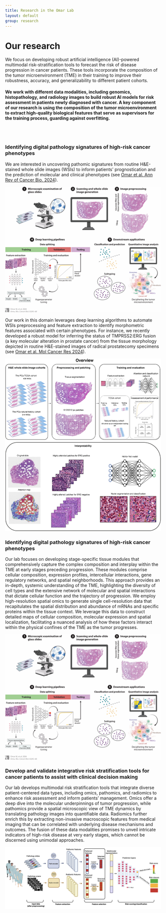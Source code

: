 ```yaml
---
title: Research in the Omar Lab
layout: default
group: research
---
```


<div class="row">

# Our research
We focus on developing robust artificial intelligence (AI)-powered multimodal risk-stratification tools to forecast the risk of disease progression in cancer patients. These tools incorporate the composition of the tumor microenvironment (TME) in their training to improve their robustness, accuracy, and generalizability to different patient cohorts.
#### We work with different data modalities, including genomics, histopathology, and radiology images to build robust AI models for risk assessment in patients newly diagnosed with cancer. A key component of our research is using the composition of the tumor microenvironment to extract high-quality biological features that serve as supervisors for the training process, guarding against overfitting.
<br>
<br>

</div>

<div class="row">

### Identifying digital pathology signatures of high-risk cancer phenotypes

<div class="col-md-7 order-md-1">

We are interested in uncovering pathomic signatures from routine H&E-stained whole slide images (WSIs) to inform patients' prognostication and the prediction of molecular and clinical phenotypes (see [Omar et al. Ann Rev of Cancer Bio. 2024](https://www.annualreviews.org/content/journals/10.1146/annurev-cancerbio-062822-010523)). 
</div>
<div class="col-md-5 order-md-2 align-self-center">
<img class="img-fluid" src="/static/img/pub/digitalpath.gif" alt="qFit">
<!-- <a href="http://www.ucsf.edu"><img class="inline-block navb-icon" src="/static/img/ucsf_logo_white.svg" alt="University of California, San Francisco (UCSF) logo"></a> -->

</div>
</div>
<div class="row">

Our work in this domain leverages deep learning algorithms to automate WSIs preprocessing and feature extraction to identify morphometric features associated with certain phenotypes. For instance, we recently developed a robust model for inferring the status of TMPRSS2:ERG fusion (a key molecular alteration in prostate cancer) from the tissue morphology depicted in routine H&E-stained images of radical prostatecomy specimens (see [Omar et al. Mol Cancer Res 2024](https://aacrjournals.org/mcr/article/22/4/347/741845/Semi-Supervised-Attention-Based-Deep-Learning-for)).

</div>
<div class="col-md-5 order-md-2 align-self-center">
<img class="img-fluid" src="/static/img/pub/erg.jpeg" alt="qFit">
<!-- <a href="http://www.ucsf.edu"><img class="inline-block navb-icon" src="/static/img/ucsf_logo_white.svg" alt="University of California, San Francisco (UCSF) logo"></a> -->

</div>
</div>
<div class="row">

### Identifying digital pathology signatures of high-risk cancer phenotypes

Our lab focuses on developing stage-specific tissue modules that comprehensively capture the complex composition and interplay within the TME at early stages preceding progression. These modules comprise cellular composition, expression profiles, intercellular interactions, gene regulatory networks, and spatial neighborhoods. This approach provides an in-depth, systemic understanding of the TME, highlighting the diversity of cell types and the extensive network of molecular and spatial interactions that dictate cellular function and the trajectory of progression. 
We employ high-resolution spatial omics to generate single cell-resolution data that recapitulates the spatial distribution and abundance of mRNAs and specific proteins within the tissue context. We leverage this data to construct detailed maps of cellular composition, molecular expression and spatial localization, facilitating a nuanced analysis of how these factors interact within the physical confines of the TME as the tumor progresses. 

</div>
<div class="col-md-5 order-md-2 align-self-center">
<img class="img-fluid" src="/static/img/pub/digitalpath.gif" alt="qFit">
<!-- <a href="http://www.ucsf.edu"><img class="inline-block navb-icon" src="/static/img/ucsf_logo_white.svg" alt="University of California, San Francisco (UCSF) logo"></a> -->

</div>
</div>
<div class="row">

### Develop and validate integrative risk stratification tools for cancer patients to assist with clinical decision making

<div class="col-md-7 order-md-2">

Our lab develops multimodal risk stratification tools that integrate diverse patient-centered data types, including omics, pathomics, and radiomics to enhance risk assessment and inform patients’ management. 
Omics offer a deep dive into the molecular underpinnings of tumor progression, while pathomics provide a spatial microscopic view of TME dynamics by translating pathology images into quantifiable data. Radiomics further enrich this by extracting non-invasive macroscopic features from medical imaging that can be correlated with underlying disease mechanisms and outcomes. The fusion of these data modalities promises to unveil intricate indicators of high-risk disease at very early stages, which cannot be discerned using unimodal approaches. 

</div>
<div class="col-md-5 order-md-1 align-self-center">
<img class="img-fluid" src="/static/img/pub/MultimodalRiskAssessment.png" alt="ptp1b">
</div>
</div>
<div class="row">



